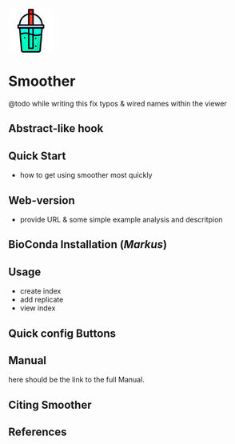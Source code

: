 <img src="static/favicon.png" align="center" width="90">

# Smoother

@todo while writing this fix typos & wired names within the viewer

## Abstract-like hook

## Quick Start

- how to get using smoother most quickly

## Web-version

- provide URL & some simple example analysis and descritpion

## BioConda Installation (_Markus_)

## Usage

- create index
- add replicate
- view index

## Quick config Buttons

## Manual

here should be the link to the full Manual.

## Citing Smoother

## References

